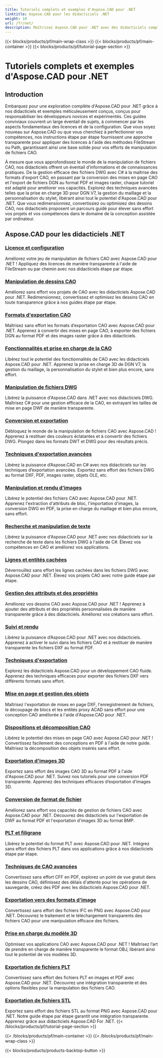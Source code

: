 ```yaml
---
title: Tutoriels complets et exemples d'Aspose.CAD pour .NET
linktitle: Aspose.CAD pour les didacticiels .NET
weight: 10
url: /fr/net/
description: Maîtrisez Aspose.CAD pour .NET avec des didacticiels complets. Élevez vos compétences en CAO, depuis les licences jusqu'aux techniques d'exportation avancées. Débloquez les fonctionnalités cachées sans effort.
---
```


{{< blocks/products/pf/main-wrap-class >}}
{{< blocks/products/pf/main-container >}}
{{< blocks/products/pf/tutorial-page-section >}}

# Tutoriels complets et exemples d'Aspose.CAD pour .NET


## Introduction

Embarquez pour une exploration complète d'Aspose.CAD pour .NET grâce à nos didacticiels et exemples méticuleusement conçus, conçus pour responsabiliser les développeurs novices et expérimentés. Ces guides conviviaux couvrent un large éventail de sujets, à commencer par les aspects fondamentaux des licences et de la configuration. Que vous soyez nouveau sur Aspose.CAD ou que vous cherchiez à perfectionner vos compétences, nos instructions étape par étape fournissent une approche transparente pour appliquer des licences à l'aide des méthodes FileStream ou Path, garantissant ainsi une base solide pour vos efforts de manipulation de fichiers CAO.

À mesure que vous approfondissez le monde de la manipulation de fichiers CAO, nos didacticiels offrent un éventail d’informations et de connaissances pratiques. De la gestion efficace des fichiers DWG avec C# à la maîtrise des formats d'export CAO, en passant par la conversion des mises en page CAO et l'export de fichiers DGN au format PDF et images raster, chaque tutoriel est adapté pour améliorer vos capacités. Explorez des techniques avancées telles que la prise en charge 3D pour DGN V7, la gestion du maillage et la personnalisation du stylet, libérant ainsi tout le potentiel d'Aspose.CAD pour .NET. Que vous redimensionniez, convertissiez ou optimisiez des dessins CAO, nos didacticiels proposent un parcours guidé pour élever sans effort vos projets et vos compétences dans le domaine de la conception assistée par ordinateur.

## Aspose.CAD pour les didacticiels .NET
### [Licence et configuration](./licensing-and-configuration/)
Améliorez votre jeu de manipulation de fichiers CAO avec Aspose.CAD pour .NET ! Appliquez des licences de manière transparente à l'aide de FileStream ou par chemin avec nos didacticiels étape par étape. 
### [Manipulation de dessins CAO](./cad-drawing-manipulation/)
Améliorez sans effort vos projets de CAO avec les didacticiels Aspose.CAD pour .NET. Redimensionnez, convertissez et optimisez les dessins CAO en toute transparence grâce à nos guides étape par étape.
### [Formats d'exportation CAO](./cad-export-formats/)
Maîtrisez sans effort les formats d’exportation CAO avec Aspose.CAD pour .NET. Apprenez à convertir des mises en page CAO, à exporter des fichiers DGN au format PDF et des images raster grâce à des didacticiels.
### [Fonctionnalités et prise en charge de la CAO](./cad-features-and-support/)
Libérez tout le potentiel des fonctionnalités de CAO avec les didacticiels Aspose.CAD pour .NET. Apprenez la prise en charge 3D de DGN V7, la gestion du maillage, la personnalisation du stylet et bien plus encore, sans effort.
### [Manipulation de fichiers DWG](./dwg-file-manipulation/)
Libérez la puissance d'Aspose.CAD dans .NET avec nos didacticiels DWG. Maîtrisez C# pour une gestion efficace de la CAO, en extrayant les tailles de mise en page DWF de manière transparente.
### [Conversion et exportation](./conversion-and-export/)
Débloquez le monde de la manipulation de fichiers CAO avec Aspose.CAD ! Apprenez à restituer des couleurs éclatantes et à convertir des fichiers DWG. Plongez dans les formats DWT et DWG pour des résultats précis.
### [Techniques d'exportation avancées](./advanced-export-techniques/)
Libérez la puissance d’Aspose.CAD en C# avec nos didacticiels sur les techniques d’exportation avancées. Exportez sans effort des fichiers DWG au format DXF, PDF, images raster, objets OLE, etc.
### [Manipulation et rendu d'images](./image-manipulation-and-rendering/)
Libérez le potentiel des fichiers CAO avec Aspose.CAD pour .NET. Apprenez l'extraction d'attributs de bloc, l'importation d'images, la conversion DWG en PDF, la prise en charge du maillage et bien plus encore, sans effort.
### [Recherche et manipulation de texte](./text-search-and-manipulation/)
Libérez la puissance d'Aspose.CAD pour .NET avec nos didacticiels sur la recherche de texte dans les fichiers DWG à l'aide de C#. Élevez vos compétences en CAO et améliorez vos applications.
### [Lignes et entités cachées](./hidden-lines-and-entities/)
Déverrouillez sans effort les lignes cachées dans les fichiers DWG avec Aspose.CAD pour .NET. Élevez vos projets CAO avec notre guide étape par étape.
### [Gestion des attributs et des propriétés](./attribute-and-property-management/)
Améliorez vos dessins CAO avec Aspose.CAD pour .NET ! Apprenez à ajouter des attributs et des propriétés personnalisées de manière transparente grâce à des didacticiels. Améliorez vos créations sans effort.
### [Suivi et rendu](./tracking-and-rendering/)
Libérez la puissance d’Aspose.CAD pour .NET avec nos didacticiels. Apprenez à activer le suivi dans les fichiers CAO et à restituer de manière transparente les fichiers DXF au format PDF.
### [Techniques d'exportation](./export-techniques/)
Explorez les didacticiels Aspose.CAD pour un développement CAO fluide. Apprenez des techniques efficaces pour exporter des fichiers DXF vers différents formats sans effort.
### [Mise en page et gestion des objets](./layout-and-object-handling/)
Maîtrisez l'exportation de mises en page DXF, l'enregistrement de fichiers, le découpage de blocs et les entités proxy ACAD sans effort pour une conception CAO améliorée à l'aide d'Aspose.CAD pour .NET.
### [Dispositions et décomposition CAO](./cad-layouts-and-decomposition/)
Libérez le potentiel des mises en page CAO avec Aspose.CAD pour .NET ! Convertissez facilement des conceptions en PDF à l'aide de notre guide. Maîtrisez la décomposition des objets insérés sans effort.
### [Exportation d'images 3D](./3d-image-export/)
Exportez sans effort des images CAO 3D au format PDF à l'aide d'Aspose.CAD pour .NET. Suivez nos tutoriels pour une conversion PDF transparente. Apprenez des techniques efficaces d’exportation d’images 3D.
### [Conversion de format de fichier](./file-format-conversion/)
Améliorez sans effort vos capacités de gestion de fichiers CAO avec Aspose.CAD pour .NET. Découvrez des didacticiels sur l'exportation de DWF au format PDF et l'exportation d'images 3D au format BMP.
### [PLT et filigrane](./plt-and-watermarking/)
Libérez le potentiel du format PLT avec Aspose.CAD pour .NET. Intégrez sans effort des fichiers PLT dans vos applications grâce à nos didacticiels étape par étape.
### [Techniques de CAO avancées](./advanced-cad-techniques/)
Convertissez sans effort CFF en PDF, explorez un point de vue gratuit dans les dessins CAO, définissez des délais d'attente pour les opérations de sauvegarde, créez des PDF avec les didacticiels Aspose.CAD pour .NET.
### [Exportation vers des formats d'image](./exporting-to-image-formats/)
Convertissez sans effort des fichiers IFC en PNG avec Aspose.CAD pour .NET. Découvrez le traitement et le téléchargement transparents des fichiers CAO pour une manipulation efficace des fichiers.
### [Prise en charge du modèle 3D](./3d-model-support/)
Optimisez vos applications CAO avec Aspose.CAD pour .NET ! Maîtrisez l’art de prendre en charge de manière transparente le format OBJ, libérant ainsi tout le potentiel de vos modèles 3D.
### [Exportation de fichiers PLT](./exporting-plt-files/)
Convertissez sans effort des fichiers PLT en images et PDF avec Aspose.CAD pour .NET. Découvrez une intégration transparente et des options flexibles pour la manipulation des fichiers CAO.
### [Exportation de fichiers STL](./stl-file-export/)
Exportez sans effort des fichiers STL au format PNG avec Aspose.CAD pour .NET. Notre guide étape par étape garantit une intégration transparente. Apprenez grâce aux didacticiels Aspose.CAD For .NET.
{{< /blocks/products/pf/tutorial-page-section >}}

{{< /blocks/products/pf/main-container >}}
{{< /blocks/products/pf/main-wrap-class >}}

{{< blocks/products/products-backtop-button >}}
